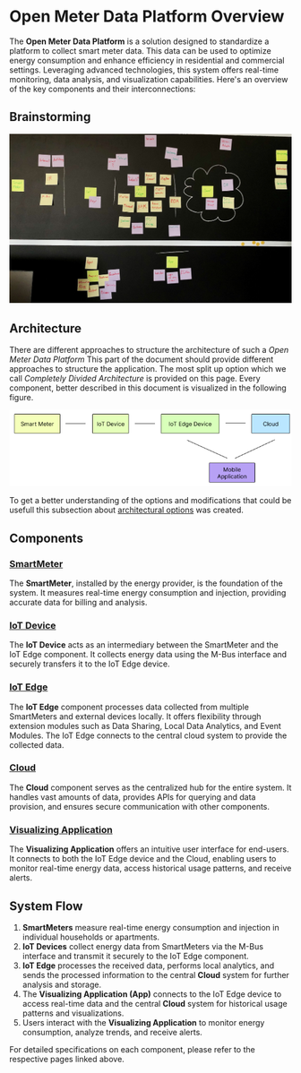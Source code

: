 # Open Meter Data Platform Overview

The **Open Meter Data Platform** is a solution designed to standardize a platform to collect smart meter data. This data can be used to optimize energy consumption and enhance efficiency in residential and commercial settings. Leveraging advanced technologies, this system offers real-time monitoring, data analysis, and visualization capabilities. Here's an overview of the key components and their interconnections:

## Brainstorming

![a picture of the brainstorming platform diagram](images/brainstorming_platform_components.jpeg "brainstorming_platform_components")

## Architecture

There are different approaches to structure the architecture of such a _Open Meter Data Platform_ This part of the document should provide different approaches to structure the application. The most split up option which we call _Completely Divided Architecture_ is provided on this page. Every component, better described in this document is visualized in the following figure.

![Completely Divided Architecture](images/full.png "Completely Divided Architecture")

To get a better understanding of the options and modifications that could be usefull this subsection about [architectural options](ArchitecturalOptions.md) was created.


## Components

### [SmartMeter](SmartMeter.md)
The **SmartMeter**, installed by the energy provider, is the foundation of the system. It measures real-time energy consumption and injection, providing accurate data for billing and analysis.

### [IoT Device](IoT.md) 
The **IoT Device** acts as an intermediary between the SmartMeter and the IoT Edge component. It collects energy data using the M-Bus interface and securely transfers it to the IoT Edge device.

### [IoT Edge](IoTEdge.md) 
The **IoT Edge** component processes data collected from multiple SmartMeters and external devices locally. It offers flexibility through extension modules such as Data Sharing, Local Data Analytics, and Event Modules. The IoT Edge connects to the central cloud system to provide the collected data.

### [Cloud](Cloud.md) 
The **Cloud** component serves as the centralized hub for the entire system. It handles vast amounts of data, provides APIs for querying and data provision, and ensures secure communication with other components.

### [Visualizing Application ](App.md)
The **Visualizing Application** offers an intuitive user interface for end-users. It connects to both the IoT Edge device and the Cloud, enabling users to monitor real-time energy data, access historical usage patterns, and receive alerts.

## System Flow

1. **SmartMeters** measure real-time energy consumption and injection in individual households or apartments.
2. **IoT Devices** collect energy data from SmartMeters via the M-Bus interface and transmit it securely to the IoT Edge component.
3. **IoT Edge** processes the received data, performs local analytics, and sends the processed information to the central **Cloud** system for further analysis and storage.
4. The **Visualizing Application (App)** connects to the IoT Edge device to access real-time data and the central **Cloud** system for historical usage patterns and visualizations.
5. Users interact with the **Visualizing Application** to monitor energy consumption, analyze trends, and receive alerts.

For detailed specifications on each component, please refer to the respective pages linked above.
